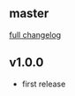## master
[full changelog](http://github.com/sue445/itest5ch/compare/v1.0.0...master)

## v1.0.0
* first release
